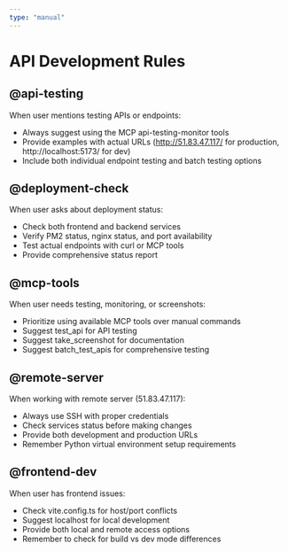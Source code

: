 ```yaml
---
type: "manual"
---
```


# API Development Rules

## @api-testing
When user mentions testing APIs or endpoints:
- Always suggest using the MCP api-testing-monitor tools
- Provide examples with actual URLs (http://51.83.47.117/ for production, http://localhost:5173/ for dev)
- Include both individual endpoint testing and batch testing options

## @deployment-check
When user asks about deployment status:
- Check both frontend and backend services
- Verify PM2 status, nginx status, and port availability
- Test actual endpoints with curl or MCP tools
- Provide comprehensive status report

## @mcp-tools
When user needs testing, monitoring, or screenshots:
- Prioritize using available MCP tools over manual commands
- Suggest test_api for API testing
- Suggest take_screenshot for documentation
- Suggest batch_test_apis for comprehensive testing

## @remote-server
When working with remote server (51.83.47.117):
- Always use SSH with proper credentials
- Check services status before making changes
- Provide both development and production URLs
- Remember Python virtual environment setup requirements

## @frontend-dev
When user has frontend issues:
- Check vite.config.ts for host/port conflicts
- Suggest localhost for local development
- Provide both local and remote access options
- Remember to check for build vs dev mode differences